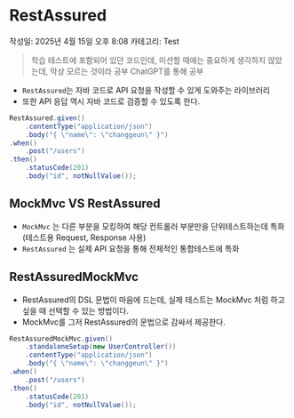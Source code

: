 # RestAssured

작성일: 2025년 4월 15일 오후 8:08
카테고리: Test

> 학습 테스트에 포함되어 있던 코드인데, 미션할 때에는 중요하게 생각하지 않았는데, 막상 모르는 것이라 공부
ChatGPT를 통해 공부
> 
- `RestAssured`는 자바 코드로 API 요청을 작성할 수 있게 도와주는 라이브러리
- 또한 API 응답 역시 자바 코드로 검증할 수 있도록 한다.

```java
RestAssured.given()
    .contentType("application/json")
    .body("{ \"name\": \"changgeun\" }")
.when()
    .post("/users")
.then()
    .statusCode(201)
    .body("id", notNullValue());
```

## MockMvc VS RestAssured

- `MockMvc` 는 다른 부분을 모킹하여 해당 컨트롤러 부분만을 단위테스트하는데 특화 (테스트용 Request, Response 사용)
- `RestAssured` 는 실제 API 요청을 통해 전체적인 통합테스트에 특화

## **RestAssuredMockMvc**

- RestAssured의 DSL 문법이 마음에 드는데, 실제 테스트는 MockMvc 처럼 하고 싶을 때 선택할 수 있는 방법이다.
- MockMvc를 그저 RestAssured의 문법으로 감싸서 제공한다.

```java
RestAssuredMockMvc.given()
    .standaloneSetup(new UserController())
    .contentType("application/json")
    .body("{ \"name\": \"changgeun\" }")
.when()
    .post("/users")
.then()
    .statusCode(201)
    .body("id", notNullValue());
```